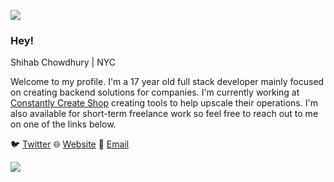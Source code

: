 ![](https://i.imgur.com/4M7IWwP.gif)

### Hey!

<!--
**aiomonitors/aiomonitors** is a ✨ _special_ ✨ repository because its `README.md` (this file) appears on your GitHub profile.
-->

Shihab Chowdhury | NYC

Welcome to my profile. I'm a 17 year old full stack developer mainly focused on creating backend solutions for companies. I'm currently working at [Constantly Create Shop](http://constantlycreateshop.com/) creating tools to help upscale their operations. I'm also available for short-term freelance work so feel free to reach out to me on one of the links below. 

🐦 [Twitter](https://twitter.com/aiomonitors)
🌐 [Website](https://shihab.dev)
📩 [Email](mailto:navr@discoders.us)

![](https://i.imgur.com/4M7IWwP.gif)
